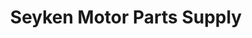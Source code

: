 ---
title: "Seyken Motor Parts Supply"
url: /quezon-city/seyken-motor-parts-supply/
shop: Autoteile
---